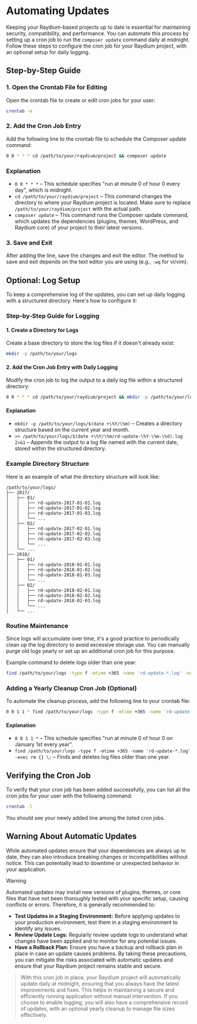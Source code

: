 # Automating Updates

Keeping your Raydium-based projects up to date is essential for maintaining security, compatibility, and performance. You can automate this process by setting up a cron job to run the `composer update` command daily at midnight. Follow these steps to configure the cron job for your Raydium project, with an optional setup for daily logging.

## Step-by-Step Guide

### 1. Open the Crontab File for Editing

Open the crontab file to create or edit cron jobs for your user:

```bash
crontab -e
```

### 2. Add the Cron Job Entry

Add the following line to the crontab file to schedule the Composer update command:

```bash
0 0 * * * cd /path/to/your/raydium/project && composer update
```

### Explanation

- `0 0 * * *` – This schedule specifies "run at minute 0 of hour 0 every day", which is midnight.
- `cd /path/to/your/raydium/project` – This command changes the directory to where your Raydium project is located. Make sure to replace `/path/to/your/raydium/project` with the actual path.
- `composer update` – This command runs the Composer update command, which updates the dependencies (plugins, themes, WordPress, and Raydium core) of your project to their latest versions.

### 3. Save and Exit

After adding the line, save the changes and exit the editor. The method to save and exit depends on the text editor you are using (e.g., `:wq` for vi/vim).

## Optional: Log Setup

To keep a comprehensive log of the updates, you can set up daily logging with a structured directory. Here's how to configure it:

### Step-by-Step Guide for Logging

#### 1. Create a Directory for Logs

Create a base directory to store the log files if it doesn't already exist:

```bash
mkdir -p /path/to/your/logs
```

#### 2. Add the Cron Job Entry with Daily Logging

Modify the cron job to log the output to a daily log file within a structured directory:

```bash
0 0 * * * cd /path/to/your/raydium/project && mkdir -p /path/to/your/logs/$(date +\%Y/\%m) && composer update >> /path/to/your/logs/$(date +\%Y/\%m/rd-update-\%Y-\%m-\%d).log 2>&1
```

#### Explanation

- `mkdir -p /path/to/your/logs/$(date +\%Y/\%m)` – Creates a directory structure based on the current year and month.
- `>> /path/to/your/logs/$(date +\%Y/\%m/rd-update-\%Y-\%m-\%d).log 2>&1` – Appends the output to a log file named with the current date, stored within the structured directory.

### Example Directory Structure

Here is an example of what the directory structure will look like:

```
/path/to/your/logs/
├── 2017/
│   ├── 01/
│   │   ├── rd-update-2017-01-01.log
│   │   ├── rd-update-2017-01-02.log
│   │   ├── rd-update-2017-01-03.log
│   │   └── ...
│   ├── 02/
│   │   ├── rd-update-2017-02-01.log
│   │   ├── rd-update-2017-02-02.log
│   │   ├── rd-update-2017-02-03.log
│   │   └── ...
│   └── ...
├── 2018/
│   ├── 01/
│   │   ├── rd-update-2018-01-01.log
│   │   ├── rd-update-2018-01-02.log
│   │   ├── rd-update-2018-01-03.log
│   │   └── ...
│   ├── 02/
│   │   ├── rd-update-2018-02-01.log
│   │   ├── rd-update-2018-02-02.log
│   │   ├── rd-update-2018-02-03.log
│   │   └── ...
│   └── ...
```

### Routine Maintenance

Since logs will accumulate over time, it's a good practice to periodically clean up the log directory to avoid excessive storage use. You can manually purge old logs yearly or set up an additional cron job for this purpose.

Example command to delete logs older than one year:

```bash
find /path/to/your/logs -type f -mtime +365 -name 'rd-update-*.log' -exec rm {} \;
```

### Adding a Yearly Cleanup Cron Job (Optional)

To automate the cleanup process, add the following line to your crontab file:

```bash
0 0 1 1 * find /path/to/your/logs -type f -mtime +365 -name 'rd-update-*.log' -exec rm {} \;
```

#### Explanation

- `0 0 1 1 *` – This schedule specifies "run at minute 0 of hour 0 on January 1st every year".
- `find /path/to/your/logs -type f -mtime +365 -name 'rd-update-*.log' -exec rm {} \;` – Finds and deletes log files older than one year.

## Verifying the Cron Job

To verify that your cron job has been added successfully, you can list all the cron jobs for your user with the following command:

```bash
crontab -l
```

You should see your newly added line among the listed cron jobs.



## Warning About Automatic Updates
While automated updates ensure that your dependencies are always up to date, they can also introduce breaking changes or incompatibilities without notice. This can potentially lead to downtime or unexpected behavior in your application. 

> [!WARNING]
> Automated updates may install new versions of plugins, themes, or core files that have not been thoroughly tested with your specific setup, causing conflicts or errors. Therefore, it is generally recommended to:
- **Test Updates in a Staging Environment:** Before applying updates to your production environment, test them in a staging environment to identify any issues.
- **Review Update Logs:** Regularly review update logs to understand what changes have been applied and to monitor for any potential issues.
- **Have a Rollback Plan:** Ensure you have a backup and rollback plan in place in case an update causes problems.
By taking these precautions, you can mitigate the risks associated with automatic updates and ensure that your Raydium project remains stable and secure.
























> With this cron job in place, your Raydium project will automatically update daily at midnight, ensuring that you always have the latest improvements and fixes. This helps in maintaining a secure and efficiently running application without manual intervention. If you choose to enable logging, you will also have a comprehensive record of updates, with an optional yearly cleanup to manage file sizes effectively.
